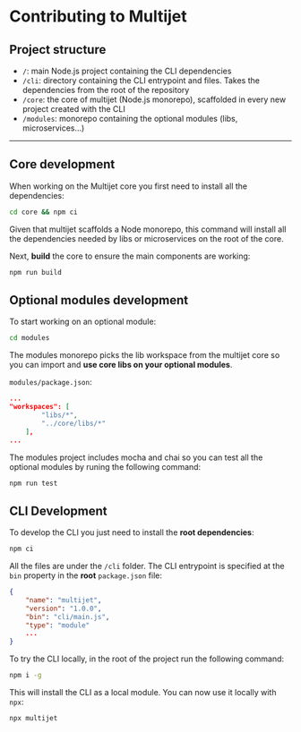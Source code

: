 # Contributing to Multijet

## Project structure

-   `/`: main Node.js project containing the CLI dependencies
-   `/cli`: directory containing the CLI entrypoint and files. Takes the dependencies from the root of the repository
-   `/core`: the core of multijet (Node.js monorepo), scaffolded in every new project created with the CLI
-   `/modules`: monorepo containing the optional modules (libs, microservices...)

---

## Core development

When working on the Multijet core you first need to install all the dependencies:

```bash
cd core && npm ci
```

Given that multijet scaffolds a Node monorepo, this command will install all the dependencies needed by libs or microservices on the root of the core.

Next, **build** the core to ensure the main components are working:

```bash
npm run build
```

## Optional modules development

To start working on an optional module:

```bash
cd modules
```

The modules monorepo picks the lib workspace from the multijet core so you can import and **use core libs on your optional modules**.

`modules/package.json`:

```json
...
"workspaces": [
        "libs/*",
        "../core/libs/*"
    ],
...
```

The modules project includes mocha and chai so you can test all the optional modules by runing the following command:

```bash
npm run test
```

## CLI Development

To develop the CLI you just need to install the **root dependencies**:

```bash
npm ci
```

All the files are under the `/cli` folder.
The CLI entrypoint is specified at the `bin` property in the **root** `package.json` file:

```json
{
    "name": "multijet",
    "version": "1.0.0",
    "bin": "cli/main.js",
    "type": "module"
    ...
}
```

To try the CLI locally, in the root of the project run the following command:

```bash
npm i -g
```

This will install the CLI as a local module. You can now use it locally with `npx`:

```bash
npx multijet
```
